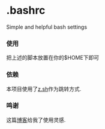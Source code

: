 # .bashrc
Simple and helpful bash settings

### 使用
把上述的脚本放置在你的$HOME下即可

### 依赖
本项目使用了[z.sh](https://github.com/rupa/z)作为跳转方式.

### 鸣谢
这篇[博客](https://zhuanlan.zhihu.com/p/50080614)给我了使用灵感.
